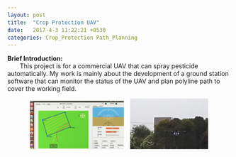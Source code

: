 ```yaml
---  
layout: post  
title:  "Crop Protection UAV"  
date:   2017-4-3 11:22:21 +0530  
categories: Crop_Protection Path_Planning
---      
```

__Brief Introduction:__   
&ensp;&ensp;&ensp;&ensp;This project is for a commercial UAV that can spray pesticide automatically. My work is mainly about the development of a ground station software that can monitor the status of the UAV and plan polyline path to cover the working field.  
<center>
	<img src="/assets/ground.png" width="42%">&ensp;&ensp;<img src="/assets/img/posts/uav.png" width="35%">  
</center>      
    

   
 
